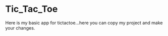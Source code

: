 # Tic_Tac_Toe
Here is my basic app for tictactoe...here you can copy my project and make your changes.
